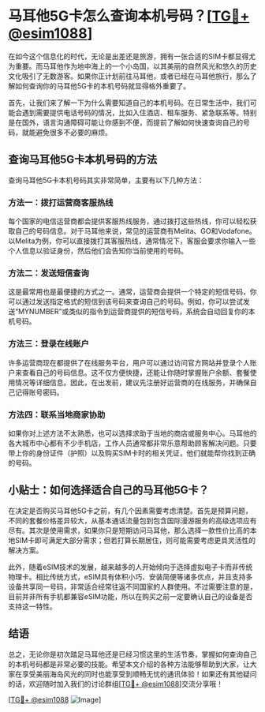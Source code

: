 # 马耳他5G卡怎么查询本机号码？[[TG💪+ @esim1088](https://t.me/s/esim1088)]

在如今这个信息化的时代，无论是出差还是旅游，拥有一张合适的SIM卡都显得尤为重要。而马耳他作为地中海上的一个小岛国，以其美丽的自然风光和悠久的历史文化吸引了无数游客。如果你正计划前往马耳他，或者已经在马耳他旅行，那么了解如何查询你的马耳他5G卡的本机号码就显得格外重要了。

首先，让我们来了解一下为什么需要知道自己的本机号码。在日常生活中，我们可能会遇到需要提供电话号码的情况，比如入住酒店、租车服务、紧急联系等。特别是在国外，语言沟通障碍可能让你感到不便，而提前了解如何快速查询自己的号码，就能避免很多不必要的麻烦。

## 查询马耳他5G卡本机号码的方法

查询马耳他5G卡本机号码其实非常简单，主要有以下几种方法：

### 方法一：拨打运营商客服热线

每个国家的电信运营商都会提供客服热线服务，通过拨打这些热线，你可以轻松获取自己的号码信息。对于马耳他来说，常见的运营商有Melita、GO和Vodafone。以Melita为例，你可以直接拨打其客服热线，通常情况下，客服会要求你输入一些个人信息以验证身份，然后他们会告知你当前使用的号码。

### 方法二：发送短信查询

这是最常用也是最便捷的方式之一。通常，运营商会提供一个特定的短信号码，你可以通过发送指定格式的短信到该号码来查询自己的号码。例如，你可以尝试发送“MYNUMBER”或类似的指令到运营商提供的短信号码，系统会自动回复你的本机号码。

### 方法三：登录在线账户

许多运营商现在都提供了在线服务平台，用户可以通过访问官方网站并登录个人账户来查看自己的号码信息。这不仅方便快捷，还能让你随时掌握账户余额、套餐使用情况等详细信息。因此，在出发前，建议先注册好运营商的在线服务，并确保自己记得账号密码。

### 方法四：联系当地商家协助

如果你对上述方法不太熟悉，也可以选择求助于当地的商店或服务中心。马耳他的各大城市中心都有不少手机店，工作人员通常都非常乐意帮助顾客解决问题。只要带上你的身份证件（护照）以及购买SIM卡时的相关凭证，他们就能帮你找到正确的号码。

## 小贴士：如何选择适合自己的马耳他5G卡？

在决定是否购买马耳他5G卡之前，有几个因素需要考虑清楚。首先是预算问题，不同的套餐价格差异较大，从基本通话流量包到包含国际漫游服务的高级选项应有尽有。其次是使用需求，如果你只是短期访问马耳他，那么选择一款性价比高的本地SIM卡即可满足大部分需求；但若打算长期居住，则可能需要考虑更具灵活性的解决方案。

此外，随着eSIM技术的发展，越来越多的人开始倾向于选择虚拟电子卡而非传统物理卡。相比传统方式，eSIM具有体积小巧、安装简便等诸多优点，并且支持多设备共享同一号码，非常适合经常往返不同国家的人群使用。不过需要注意的是，目前并非所有手机都兼容eSIM功能，所以在购买之前一定要确认自己的设备是否支持这一特性。

## 结语

总之，无论你是初次踏足马耳他还是已经习惯这里的生活节奏，掌握如何查询自己的本机号码都是非常必要的技能。希望本文介绍的各种方法能够帮助到大家，让大家在享受美丽海岛风光的同时也能享受到顺畅无忧的通讯体验！如果还有其他疑问的话，欢迎随时加入我们的讨论群组[[TG💪+ @esim1088](https://t.me/s/esim1088)]交流分享哦！

[[TG💪+ @esim1088](https://t.me/s/esim1088) ![Image](https://i.postimg.cc/4NQfJmqS/Snipaste-2025-05-13-00-14-12.png)]